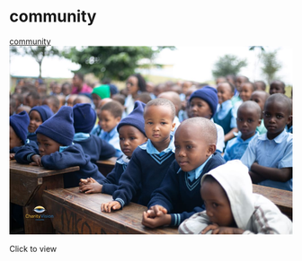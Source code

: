 # community

<p>
	<a href="https://photos.app.goo.gl/HHLu5hwo2Uq5WjgV6" target="_blank">community</a>
	<a href="https://photos.app.goo.gl/HHLu5hwo2Uq5WjgV6" target="_blank">
		<img src="img/community.jpg" alt="community">
	</a>
</p>

<p>Click to view</p>
